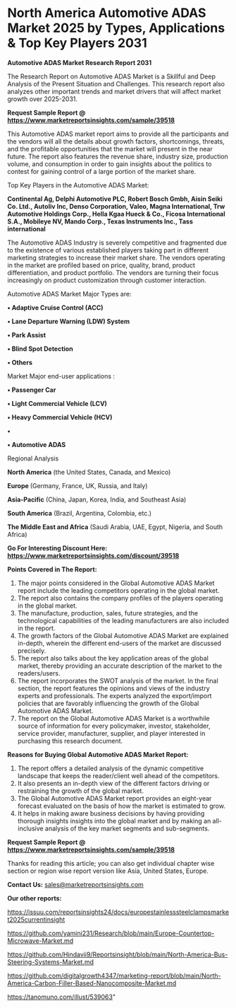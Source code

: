 # North America Automotive ADAS Market 2025 by Types, Applications & Top Key Players 2031

<strong>Automotive ADAS Market Research Report 2031</strong>

The Research Report on Automotive ADAS Market is a Skillful and Deep Analysis of the Present Situation and Challenges. This research report also analyzes other important trends and market drivers that will affect market growth over 2025-2031.

<strong>Request Sample Report @ <a href=https://www.marketreportsinsights.com/sample/39518>https://www.marketreportsinsights.com/sample/39518</a></strong>

This Automotive ADAS market report aims to provide all the participants and the vendors will all the details about growth factors, shortcomings, threats, and the profitable opportunities that the market will present in the near future. The report also features the revenue share, industry size, production volume, and consumption in order to gain insights about the politics to contest for gaining control of a large portion of the market share.

Top Key Players in the Automotive ADAS Market:

<strong>Continental Ag, Delphi Automotive PLC, Robert Bosch Gmbh, Aisin Seiki Co. Ltd., Autoliv Inc, Denso Corporation, Valeo, Magna International, Trw Automotive Holdings Corp., Hella Kgaa Hueck & Co., Ficosa International S.A., Mobileye NV, Mando Corp., Texas Instruments Inc., Tass international</strong>

The Automotive ADAS Industry is severely competitive and fragmented due to the existence of various established players taking part in different marketing strategies to increase their market share. The vendors operating in the market are profiled based on price, quality, brand, product differentiation, and product portfolio. The vendors are turning their focus increasingly on product customization through customer interaction.

Automotive ADAS Market Major Types are:

<strong>•  Adaptive Cruise Control (ACC)

•  Lane Departure Warning (LDW) System

•  Park Assist

•  Blind Spot Detection

•  Others</strong>

Market Major end-user applications :

<strong>•  Passenger Car

•  Light Commercial Vehicle (LCV)

•  Heavy Commercial Vehicle (HCV)

•  

•  Automotive ADAS</strong>

Regional Analysis

</u><strong><b>North America</b></strong> (the United States, Canada, and Mexico)

<strong><b>Europe </b></strong>(Germany, France, UK, Russia, and Italy)

<strong><b>Asia-Pacific</b></strong> (China, Japan, Korea, India, and Southeast Asia)

<strong><b>South America</b></strong> (Brazil, Argentina, Colombia, etc.)

<strong><b>The Middle East and Africa</b></strong> (Saudi Arabia, UAE, Egypt, Nigeria, and South Africa)

<strong>Go For Interesting Discount Here: <a href=https://www.marketreportsinsights.com/discount/39518>https://www.marketreportsinsights.com/discount/39518</a></strong>

<strong>Points Covered in The Report:</strong>
<ol>
  <li>The major points considered in the Global Automotive ADAS Market report include the leading competitors operating in the global market.</li>
  <li>The report also contains the company profiles of the players operating in the global market.</li>
  <li>The manufacture, production, sales, future strategies, and the technological capabilities of the leading manufacturers are also included in the report.</li>
  <li>The growth factors of the Global Automotive ADAS Market are explained in-depth, wherein the different end-users of the market are discussed precisely.</li>
  <li>The report also talks about the key application areas of the global market, thereby providing an accurate description of the market to the readers/users.</li>
  <li>The report incorporates the SWOT analysis of the market. In the final section, the report features the opinions and views of the industry experts and professionals. The experts analyzed the export/import policies that are favorably influencing the growth of the Global Automotive ADAS Market.</li>
  <li>The report on the Global Automotive ADAS Market is a worthwhile source of information for every policymaker, investor, stakeholder, service provider, manufacturer, supplier, and player interested in purchasing this research document.</li>
</ol>
<strong>Reasons for Buying Global Automotive ADAS Market Report:</strong>

<ol>
  <li>The report offers a detailed analysis of the dynamic competitive landscape that keeps the reader/client well ahead of the competitors.</li>
  <li>It also presents an in-depth view of the different factors driving or restraining the growth of the global market.</li>
  <li>The Global Automotive ADAS Market report provides an eight-year forecast evaluated on the basis of how the market is estimated to grow.</li>
  <li>It helps in making aware business decisions by having providing thorough insights insights into the global market and by making an all-inclusive analysis of the key market segments and sub-segments.</li>
</ol>
<strong>Request Sample Report @ <a href=https://www.marketreportsinsights.com/sample/39518>https://www.marketreportsinsights.com/sample/39518</a></strong>


Thanks for reading this article; you can also get individual chapter wise section or region wise report version like Asia, United States, Europe.

<strong>Contact Us:</strong>
sales@marketreportsinsights.com

<strong>Our other reports:</strong>

<a href=https://issuu.com/reportsinsights24/docs/europestainlesssteelclampsmarket2025currentinsight>https://issuu.com/reportsinsights24/docs/europestainlesssteelclampsmarket2025currentinsight</a>

<a href=https://github.com/yamini231/Research/blob/main/Europe-Countertop-Microwave-Market.md>https://github.com/yamini231/Research/blob/main/Europe-Countertop-Microwave-Market.md</a>

<a href=https://github.com/Hindavii9/Reportsinsight/blob/main/North-America-Bus-Steering-Systems-Market.md>https://github.com/Hindavii9/Reportsinsight/blob/main/North-America-Bus-Steering-Systems-Market.md</a>

<a href=https://github.com/digitalgrowth4347/marketing-report/blob/main/North-America-Carbon-Filler-Based-Nanocomposite-Market.md>https://github.com/digitalgrowth4347/marketing-report/blob/main/North-America-Carbon-Filler-Based-Nanocomposite-Market.md</a>

<a href=https://tanomuno.com/illust/539063>https://tanomuno.com/illust/539063</a>"
